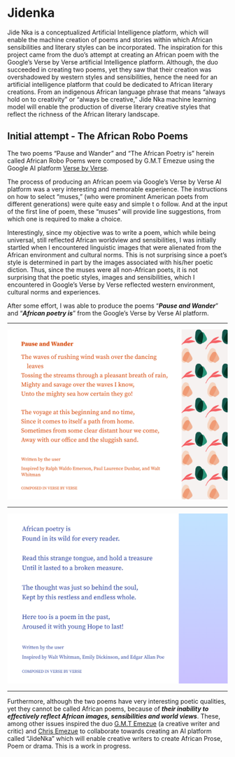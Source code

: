 # Jidenka
Jide Nka is a conceptualized Artificial Intelligence platform, which will enable the machine creation of poems and stories within which African sensibilities and literary styles can be incorporated. The inspiration for this project came from the duo’s attempt at creating an African poem with the Google’s Verse by Verse artificial Intelligence platform. Although, the duo succeeded in creating two poems, yet they saw that their creation was overshadowed by western styles and sensibilities, hence the need for an artificial intelligence platform that could be dedicated to African literary creations. From an indigenous African language phrase that means “always hold on to creativity” or “always be creative,” Jide Nka machine learning model will enable the production of diverse literary creative styles that reflect the richness of the African literary landscape.


## Initial attempt - The African Robo Poems 

The two poems “Pause and Wander” and “The African Poetry is” herein called African Robo Poems  were composed by G.M.T Emezue using the Google AI platform [Verse by Verse](https://sites.research.google/versebyverse/). 

The process of producing an African poem via Google’s Verse by Verse AI platform was a very interesting and memorable experience. The instructions on how to select “muses,” (who were prominent American poets from different generations) were quite easy and simple t o follow. And at the input of the first line of poem, these “muses” will provide line suggestions, from which one is required to make a choice. 

Interestingly, since my objective was to write a poem, which while being universal, still reflected African worldview and sensibilities, I was initially startled when I encountered linguistic images that were alienated from the African environment and cultural norms. This is not surprising since a poet’s style is determined in part by the images associated with his/her poetic diction. Thus, since the muses were all non-African poets, it is not surprising that the poetic styles, images and sensibilities, which I encountered in Google’s Verse by Verse reflected western environment, cultural norms and experiences.  

After some effort, I was able to produce the poems “***Pause and Wander***” and “***African poetry is***” from the Google’s Verse by Verse AI platform. 

- - - -
![Pause and Wander](./african-robo-poems/pause_and_wander.png "Pause and Wander")
- - - -
![African poettry is...](./african-robo-poems/african_poetry_is.png "African poetry is...")
- - - -

Furthermore, although the two poems have very interesting poetic qualities, yet they cannot be called African poems, because of ***their inability to effectively reflect African images, sensibilities and world views***. These, among other issues inspired the duo [G.M.T Emezue](https://www.gmtemezue.com/) (a creative writer and critic) and [Chris Emezue](https://mila.quebec/en/person/chris-emezue/) to collaborate towards creating an AI platform called “JideNka” which will enable creative writers to create African Prose, Poem or drama. This is a work in progress.

